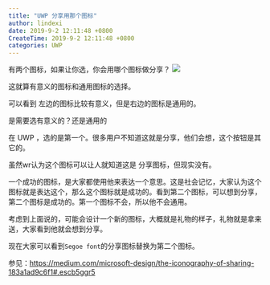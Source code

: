 ```yaml
---
title: "UWP 分享用那个图标"
author: lindexi
date: 2019-9-2 12:11:48 +0800
CreateTime: 2019-9-2 12:11:48 +0800
categories: UWP
---
```


有两个图标，如果让你选，你会用哪个图标做分享？
![](http://image.acmx.xyz/1-TqFrTQhRzRVtGy2JGS29YA.png)

<!--more-->





<!-- 翻译 -->

<div id="toc"></div>

这就算有意义的图标和通用图标的选择。

可以看到 左边的图标比较有意义，但是右边的图标是通用的。

是需要选有意义的？还是通用的

在 UWP ，选的是第一个。很多用户不知道这就是分享，他们会想，这个按钮是其它的。

虽然wr认为这个图标可以让人就知道这是 分享图标，但现实没有。

一个成功的图标，是大家都使用他来表达一个意思。这是社会记忆，大家认为这个图标就是表达这个，那么这个图标就是成功的。看到第二个图标，可以想到分享，第二个图标是成功的。第一个图标不会，所以他不会通用。

考虑到上面说的，可能会设计一个新的图标，大概就是礼物的样子，礼物就是拿来送，大家看到他就会想到分享。

现在大家可以看到`Segoe font`的分享图标替换为第二个图标。

参见：https://medium.com/microsoft-design/the-iconography-of-sharing-183a1ad9c6f1#.escb5ggr5





